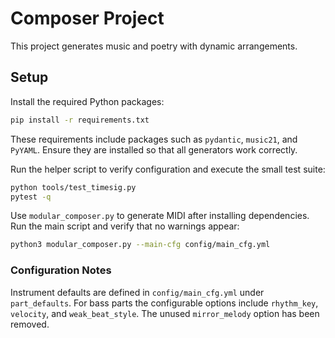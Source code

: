 # Composer Project

This project generates music and poetry with dynamic arrangements.

## Setup

Install the required Python packages:

```bash
pip install -r requirements.txt
```
These requirements include packages such as `pydantic`, `music21`, and `PyYAML`. Ensure they are installed so that all generators work correctly.

Run the helper script to verify configuration and execute the small test suite:

```bash
python tools/test_timesig.py
pytest -q
```

Use `modular_composer.py` to generate MIDI after installing dependencies. Run the main script and verify that no warnings appear:

```bash
python3 modular_composer.py --main-cfg config/main_cfg.yml
```

### Configuration Notes

Instrument defaults are defined in `config/main_cfg.yml` under `part_defaults`.
For bass parts the configurable options include `rhythm_key`, `velocity`, and
`weak_beat_style`. The unused `mirror_melody` option has been removed.
